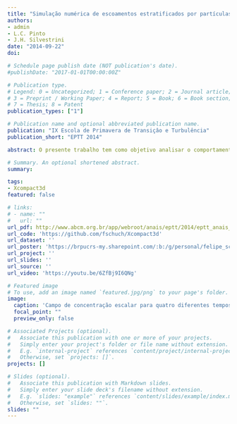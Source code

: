 ```yaml
---
title: "Simulação numérica de escoamentos estratificados por partículas em suspensão e salinidade"
authors:
- admin
- L.C. Pinto
- J.H. Silvestrini
date: "2014-09-22"
doi:

# Schedule page publish date (NOT publication's date).
#publishDate: "2017-01-01T00:00:00Z"

# Publication type.
# Legend: 0 = Uncategorized; 1 = Conference paper; 2 = Journal article;
# 3 = Preprint / Working Paper; 4 = Report; 5 = Book; 6 = Book section;
# 7 = Thesis; 8 = Patent
publication_types: ["1"]

# Publication name and optional abbreviated publication name.
publication: "IX Escola de Primavera de Transiçâo e Turbulência"
publication_short: "EPTT 2014"

abstract: O presente trabalho tem como objetivo analisar o comportamento do escoamento estratificado por partículas em suspensão e salinidade através de Simulação Numérica Direta (DNS). Para tanto, utilizou-se o código computacional Incompact3D, baseado na solução das equações governantes do escoamento assumindo a hipótese de Boussinesq para fluidos incompressíveis. Os efeitos de estratificação devem-se a diferenças na concentração de partículas suspensas e a salinidade dissolvida no escoamento. As simulações numéricas foram realizadas nas configurações bi- e tri-dimensionais de um canal contendo um fluido com salinidade dissolvida onde há a entrada de outro fluido com partículas em suspensão. A fim de observar a relação do tamanho dos sedimentos bem como a sua influência na coluna de água, foram realizadas doze simulações com a variação destes parâmetros, considerando três diferentes números de Richardson e três diferentes velocidades de queda de partículas. Outras três simulações numéricas são apresentadas, com a finalidade de estudar diferentes condições iniciais e de entrada do problema. Os resultados mostram que o escoamento apresenta maior sensibilidade com relação à variação da velocidade de queda enquanto o número de Richardson da partícula é pouco influente. Observa-se ainda que as condições iniciais influenciam no tempo necessário para que o escoamento se torne estatisticamente estacionário.

# Summary. An optional shortened abstract.
summary:

tags:
- Xcompact3d
featured: false

# links:
# - name: ""
#   url: ""
url_pdf: http://www.abcm.org.br/app/webroot/anais/eptt/2014/eptt_anais_modificado.pdf
url_code: 'https://github.com/fschuch/Xcompact3d'
url_dataset: ''
url_poster: 'https://brpucrs-my.sharepoint.com/:b:/g/personal/felipe_schuch_edu_pucrs_br/EfwBPHAaN5lFkV1p1jZDqq4BOUJq88CPkNx_eJIc50Axzg?e=lKkfGP'
url_project: ''
url_slides: ''
url_source: ''
url_video: 'https://youtu.be/6ZfBj9I6QNg'

# Featured image
# To use, add an image named `featured.jpg/png` to your page's folder.
image:
  caption: 'Campo de concentração escalar para quatro diferentes tempos.'
  focal_point: ""
  preview_only: false

# Associated Projects (optional).
#   Associate this publication with one or more of your projects.
#   Simply enter your project's folder or file name without extension.
#   E.g. `internal-project` references `content/project/internal-project/index.md`.
#   Otherwise, set `projects: []`.
projects: []

# Slides (optional).
#   Associate this publication with Markdown slides.
#   Simply enter your slide deck's filename without extension.
#   E.g. `slides: "example"` references `content/slides/example/index.md`.
#   Otherwise, set `slides: ""`.
slides: ""
---
```

